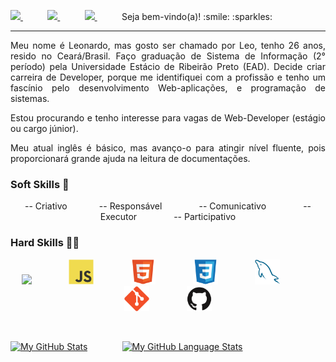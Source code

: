 <p align="left">
    <a href="https://github.com/araujoleonardo310">
        <img  src="https://img.shields.io/badge/github-%23100000.svg?&style=for-the-badge&logo=github&logoColor=white&link=mailto:https://github.com/araujoleonardo310">
    </a>
    &nbsp;&nbsp;&nbsp;&nbsp;&nbsp;&nbsp;&nbsp;&nbsp;&nbsp;
    <a href="mailto:araujoleonardo310@gmail.com">
        <img src="https://img.shields.io/badge/gmail-D14836?&style=for-the-badge&logo=gmail&logoColor=white&link=mailto:araujoleonardo310@gmail.com">
    </a>
    &nbsp;&nbsp;&nbsp;&nbsp;&nbsp;&nbsp;&nbsp;&nbsp;&nbsp;
    <a href="https://www.linkedin.com/in/leonardoaraujo310/">
        <img src="https://img.shields.io/badge/linkedin-%230077B5.svg?&style=for-the-badge&logo=linkedin&logoColor=white&link=mailto:https://www.linkedin.com/in/leonardoaraujo310/">
    </a>
	&nbsp;&nbsp;&nbsp;&nbsp;&nbsp;&nbsp;&nbsp;&nbsp;&nbsp; Seja bem-vindo(a)! :smile: :sparkles: 
</p>
<hr/>
<p align="justify">Meu nome é Leonardo, mas gosto ser chamado por Leo, tenho 26 anos, resido no Ceará/Brasil. Faço graduação de Sistema de Informação (2° período) pela Universidade Estácio de Ribeirão Preto (EAD). Decide criar carreira de Developer, porque me identifiquei com a profissão e tenho um fascínio pelo desenvolvimento Web-aplicações, e programação de sistemas.
</p>

<p align="justify">Estou procurando e tenho interesse para vagas de Web-Developer (estágio ou cargo júnior). 
</p>

<p align="justify">Meu atual inglês é básico, mas avanço-o para atingir nível fluente, pois proporcionará grande ajuda na leitura de documentações. 
</p>

<h3>Soft Skills 📌</h3>
<p align="center">
-- Criativo 
&nbsp;&nbsp;&nbsp;&nbsp;&nbsp;&nbsp;&nbsp;&nbsp;&nbsp;&nbsp;&nbsp;	
-- Responsável
&nbsp;&nbsp;&nbsp;&nbsp;&nbsp;&nbsp;&nbsp;&nbsp;&nbsp;&nbsp;&nbsp;&nbsp;&nbsp; 
-- Comunicativo
&nbsp;&nbsp;&nbsp;&nbsp;&nbsp;&nbsp;&nbsp;&nbsp;&nbsp;&nbsp;&nbsp;&nbsp;&nbsp;
-- Executor 
&nbsp;&nbsp;&nbsp;&nbsp;&nbsp;&nbsp;&nbsp;&nbsp;&nbsp;&nbsp;&nbsp;&nbsp;&nbsp;
-- Participativo
</p>

<h3>Hard Skills 👨‍💻​</h3>
<p align="center">
    <img height="40" src="https://user-images.githubusercontent.com/81859569/118542169-0330bd00-b729-11eb-9f31-88f0dbb5bd79.png">
    &nbsp;&nbsp;&nbsp;&nbsp;&nbsp;&nbsp;&nbsp;&nbsp;&nbsp;&nbsp;&nbsp;&nbsp;&nbsp;
    <img height="40" src="https://raw.githubusercontent.com/devicons/devicon/master/icons/javascript/javascript-original.svg">
    &nbsp;&nbsp;&nbsp;&nbsp;&nbsp;&nbsp;&nbsp;&nbsp;&nbsp;&nbsp;&nbsp;&nbsp;&nbsp;
    <img height="40" src="https://raw.githubusercontent.com/devicons/devicon/master/icons/html5/html5-original.svg">
    &nbsp;&nbsp;&nbsp;&nbsp;&nbsp;&nbsp;&nbsp;&nbsp;&nbsp;&nbsp;&nbsp;&nbsp;&nbsp;
    <img height="40" src="https://raw.githubusercontent.com/devicons/devicon/master/icons/css3/css3-original.svg">
    &nbsp;&nbsp;&nbsp;&nbsp;&nbsp;&nbsp;&nbsp;&nbsp;&nbsp;&nbsp;&nbsp;&nbsp;&nbsp;
   <img height="40" src="https://raw.githubusercontent.com/devicons/devicon/master/icons/mysql/mysql-original.svg">
     &nbsp;&nbsp;&nbsp;&nbsp;&nbsp;&nbsp;&nbsp;&nbsp;&nbsp;&nbsp;&nbsp;&nbsp;&nbsp;
    <img height="40" src="https://raw.githubusercontent.com/devicons/devicon/master/icons/git/git-original.svg">
    &nbsp;&nbsp;&nbsp;&nbsp;&nbsp;&nbsp;&nbsp;&nbsp;&nbsp;&nbsp;&nbsp;&nbsp;&nbsp;
    <img height="40" src="https://raw.githubusercontent.com/devicons/devicon/master/icons/github/github-original.svg">       
</p>
<br/>

[![My GitHub Stats](https://github-readme-stats.vercel.app/api/?username=araujoleonardo310&count_private=true&theme=tokyonight&showicons=true)]() &nbsp;&nbsp;&nbsp;&nbsp;&nbsp;&nbsp;&nbsp;&nbsp;&nbsp;&nbsp;&nbsp;&nbsp;&nbsp;[![My GitHub Language Stats](https://github-readme-stats.vercel.app/api/top-langs/?username=araujoleonardo310&langs_count=5&theme=tokyonight&showicons=true)]()  






